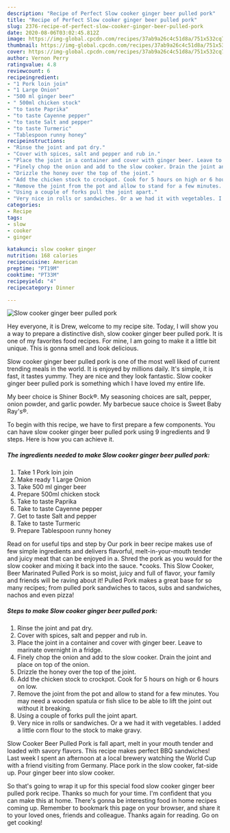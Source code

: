 ```yaml
---
description: "Recipe of Perfect Slow cooker ginger beer pulled pork"
title: "Recipe of Perfect Slow cooker ginger beer pulled pork"
slug: 2376-recipe-of-perfect-slow-cooker-ginger-beer-pulled-pork
date: 2020-08-06T03:02:45.812Z
image: https://img-global.cpcdn.com/recipes/37ab9a26c4c51d8a/751x532cq70/slow-cooker-ginger-beer-pulled-pork-recipe-main-photo.jpg
thumbnail: https://img-global.cpcdn.com/recipes/37ab9a26c4c51d8a/751x532cq70/slow-cooker-ginger-beer-pulled-pork-recipe-main-photo.jpg
cover: https://img-global.cpcdn.com/recipes/37ab9a26c4c51d8a/751x532cq70/slow-cooker-ginger-beer-pulled-pork-recipe-main-photo.jpg
author: Vernon Perry
ratingvalue: 4.8
reviewcount: 6
recipeingredient:
- "1 Pork loin join"
- "1 Large Onion"
- "500 ml ginger beer"
- " 500ml chicken stock"
- "to taste Paprika"
- "to taste Cayenne pepper"
- "to taste Salt and pepper"
- "to taste Turmeric"
- "Tablespoon runny honey"
recipeinstructions:
- "Rinse the joint and pat dry."
- "Cover with spices, salt and pepper and rub in."
- "Place the joint in a container and cover with ginger beer. Leave to marinate overnight in a fridge."
- "Finely chop the onion and add to the slow cooker. Drain the joint and place on top of the onion."
- "Drizzle the honey over the top of the joint."
- "Add the chicken stock to crockpot. Cook for 5 hours on high or 6 hours on low."
- "Remove the joint from the pot and allow to stand for a few minutes. You may need a wooden spatula or fish slice to be able to lift the joint out without it breaking."
- "Using a couple of forks pull the joint apart."
- "Very nice in rolls or sandwiches. Or a we had it with vegetables. I added a little corn flour to the stock to make gravy."
categories:
- Recipe
tags:
- slow
- cooker
- ginger

katakunci: slow cooker ginger 
nutrition: 168 calories
recipecuisine: American
preptime: "PT19M"
cooktime: "PT33M"
recipeyield: "4"
recipecategory: Dinner

---
```



![Slow cooker ginger beer pulled pork](https://img-global.cpcdn.com/recipes/37ab9a26c4c51d8a/751x532cq70/slow-cooker-ginger-beer-pulled-pork-recipe-main-photo.jpg)

Hey everyone, it is Drew, welcome to my recipe site. Today, I will show you a way to prepare a distinctive dish, slow cooker ginger beer pulled pork. It is one of my favorites food recipes. For mine, I am going to make it a little bit unique. This is gonna smell and look delicious.

Slow cooker ginger beer pulled pork is one of the most well liked of current trending meals in the world. It is enjoyed by millions daily. It's simple, it is fast, it tastes yummy. They are nice and they look fantastic. Slow cooker ginger beer pulled pork is something which I have loved my entire life.

My beer choice is Shiner Bock®. My seasoning choices are salt, pepper, onion powder, and garlic powder. My barbecue sauce choice is Sweet Baby Ray&#39;s®.


To begin with this recipe, we have to first prepare a few components. You can have slow cooker ginger beer pulled pork using 9 ingredients and 9 steps. Here is how you can achieve it.

<!--inarticleads1-->

##### The ingredients needed to make Slow cooker ginger beer pulled pork:

1. Take 1 Pork loin join
1. Make ready 1 Large Onion
1. Take 500 ml ginger beer
1. Prepare  500ml chicken stock
1. Take to taste Paprika
1. Take to taste Cayenne pepper
1. Get to taste Salt and pepper
1. Take to taste Turmeric
1. Prepare Tablespoon runny honey


Read on for useful tips and step by Our pork in beer recipe makes use of few simple ingredients and delivers flavorful, melt-in-your-mouth tender and juicy meat that can be enjoyed in a. Shred the pork as you would for the slow cooker and mixing it back into the sauce. *cooks. This Slow Cooker, Beer Marinated Pulled Pork is so moist, juicy and full of flavor, your family and friends will be raving about it! Pulled Pork makes a great base for so many recipes; from pulled pork sandwiches to tacos, subs and sandwiches, nachos and even pizza! 

<!--inarticleads2-->

##### Steps to make Slow cooker ginger beer pulled pork:

1. Rinse the joint and pat dry.
1. Cover with spices, salt and pepper and rub in.
1. Place the joint in a container and cover with ginger beer. Leave to marinate overnight in a fridge.
1. Finely chop the onion and add to the slow cooker. Drain the joint and place on top of the onion.
1. Drizzle the honey over the top of the joint.
1. Add the chicken stock to crockpot. Cook for 5 hours on high or 6 hours on low.
1. Remove the joint from the pot and allow to stand for a few minutes. You may need a wooden spatula or fish slice to be able to lift the joint out without it breaking.
1. Using a couple of forks pull the joint apart.
1. Very nice in rolls or sandwiches. Or a we had it with vegetables. I added a little corn flour to the stock to make gravy.


Slow Cooker Beer Pulled Pork is fall apart, melt in your mouth tender and loaded with savory flavors. This recipe makes perfect BBQ sandwiches! Last week I spent an afternoon at a local brewery watching the World Cup with a friend visiting from Germany. Place pork in the slow cooker, fat-side up. Pour ginger beer into slow cooker. 

So that's going to wrap it up for this special food slow cooker ginger beer pulled pork recipe. Thanks so much for your time. I'm confident that you can make this at home. There's gonna be interesting food in home recipes coming up. Remember to bookmark this page on your browser, and share it to your loved ones, friends and colleague. Thanks again for reading. Go on get cooking!
